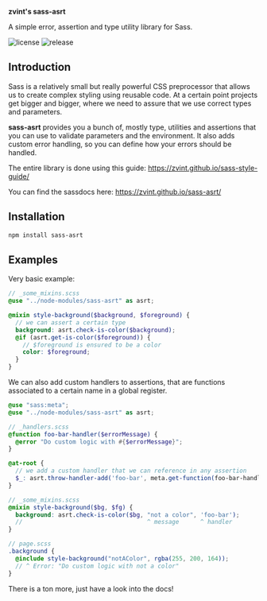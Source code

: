 **zvint's sass-asrt**

A simple error, assertion and type utility library for Sass.

![license](https://badgen.net/badge/license/MIT/blue) ![release](https://badgen.net/github/release/zvint/sass-asrt)

## Introduction
Sass is a relatively small but really powerful CSS preprocessor that 
allows us to create complex styling using reusable code. At a certain
point projects get bigger and bigger, where we need to assure that we
use correct types and parameters.

**sass-asrt** provides you a bunch of, mostly type, utilities and assertions that 
you can use to validate parameters and the environment. It also adds custom error 
handling, so you can define how your errors should be handled.

The entire library is done using this guide:
https://zvint.github.io/sass-style-guide/


You can find the sassdocs here: https://zvint.github.io/sass-asrt/


## Installation
```bash
npm install sass-asrt
```

## Examples
Very basic example:
```scss
// _some_mixins.scss
@use "../node-modules/sass-asrt" as asrt;

@mixin style-background($background, $foreground) {
  // we can assert a certain type
  background: asrt.check-is-color($background);
  @if (asrt.get-is-color($foreground)) {
    // $foreground is ensured to be a color
    color: $foreground; 
  }
}
```

We can also add custom handlers to assertions, that are functions
associated to a certain name in a global register.
```scss
@use "sass:meta";
@use "../node-modules/sass-asrt" as asrt;

// _handlers.scss
@function foo-bar-handler($errorMessage) {
  @error "Do custom logic with #{$errorMessage}";
}

@at-root {
  // we add a custom handler that we can reference in any assertion
  $_: asrt.throw-handler-add('foo-bar', meta.get-function(foo-bar-handler));
}

// _some_mixins.scss
@mixin style-background($bg, $fg) {
  background: asrt.check-is-color($bg, "not a color", 'foo-bar');
  //                                   ^ message      ^ handler
}

// page.scss
.background {
  @include style-background("notAColor", rgba(255, 200, 164));
  // ^ Error: "Do custom logic with not a color"
}
```

There is a ton more, just have a look into the docs!